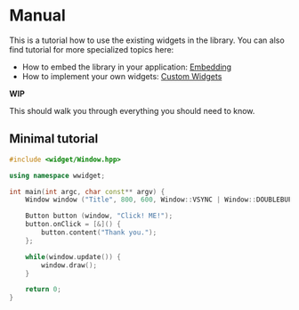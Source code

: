 # Manual

This is a tutorial how to use the existing widgets in the library.
You can also find tutorial for more specialized topics here:
- How to embed the library in your application: [Embedding](Embedding.md)
- How to implement your own widgets: [Custom Widgets](CustomWidgets.md)

**WIP**

This should walk you through everything you should need to know.

## Minimal tutorial

```c++
#include <widget/Window.hpp>

using namespace wwidget;

int main(int argc, char const** argv) {
	Window window ("Title", 800, 600, Window::VSYNC | Window::DOUBLEBUFFERED);

	Button button (window, "Click! ME!");
	button.onClick = [&]() {
		button.content("Thank you.");
	};

	while(window.update()) {
		window.draw();
	}

	return 0;
}
```
